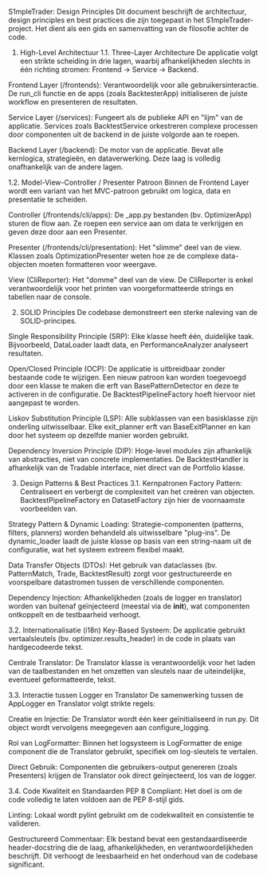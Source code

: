 S1mpleTrader: Design Principles
Dit document beschrijft de architectuur, design principles en best practices die zijn toegepast in het S1mpleTrader-project. Het dient als een gids en samenvatting van de filosofie achter de code.

1. High-Level Architectuur
1.1. Three-Layer Architecture
De applicatie volgt een strikte scheiding in drie lagen, waarbij afhankelijkheden slechts in één richting stromen: Frontend -> Service -> Backend.

Frontend Layer (/frontends): Verantwoordelijk voor alle gebruikersinteractie. De run_cli functie en de apps (zoals BacktesterApp) initialiseren de juiste workflow en presenteren de resultaten.

Service Layer (/services): Fungeert als de publieke API en "lijm" van de applicatie. Services zoals BacktestService orkestreren complexe processen door componenten uit de backend in de juiste volgorde aan te roepen.

Backend Layer (/backend): De motor van de applicatie. Bevat alle kernlogica, strategieën, en dataverwerking. Deze laag is volledig onafhankelijk van de andere lagen.

1.2. Model-View-Controller / Presenter Patroon
Binnen de Frontend Layer wordt een variant van het MVC-patroon gebruikt om logica, data en presentatie te scheiden.

Controller (/frontends/cli/apps): De _app.py bestanden (bv. OptimizerApp) sturen de flow aan. Ze roepen een service aan om data te verkrijgen en geven deze door aan een Presenter.

Presenter (/frontends/cli/presentation): Het "slimme" deel van de view. Klassen zoals OptimizationPresenter weten hoe ze de complexe data-objecten moeten formatteren voor weergave.

View (CliReporter): Het "domme" deel van de view. De CliReporter is enkel verantwoordelijk voor het printen van voorgeformatteerde strings en tabellen naar de console.

2. SOLID Principles
De codebase demonstreert een sterke naleving van de SOLID-principes.

Single Responsibility Principle (SRP): Elke klasse heeft één, duidelijke taak. Bijvoorbeeld, DataLoader laadt data, en PerformanceAnalyzer analyseert resultaten.

Open/Closed Principle (OCP): De applicatie is uitbreidbaar zonder bestaande code te wijzigen. Een nieuw patroon kan worden toegevoegd door een klasse te maken die erft van BasePatternDetector en deze te activeren in de configuratie. De BacktestPipelineFactory hoeft hiervoor niet aangepast te worden.

Liskov Substitution Principle (LSP): Alle subklassen van een basisklasse zijn onderling uitwisselbaar. Elke exit_planner erft van BaseExitPlanner en kan door het systeem op dezelfde manier worden gebruikt.

Dependency Inversion Principle (DIP): Hoge-level modules zijn afhankelijk van abstracties, niet van concrete implementaties. De BacktestHandler is afhankelijk van de Tradable interface, niet direct van de Portfolio klasse.

3. Design Patterns & Best Practices
3.1. Kernpatronen
Factory Pattern: Centraliseert en verbergt de complexiteit van het creëren van objecten. BacktestPipelineFactory en DatasetFactory zijn hier de voornaamste voorbeelden van.

Strategy Pattern & Dynamic Loading: Strategie-componenten (patterns, filters, planners) worden behandeld als uitwisselbare "plug-ins". De dynamic_loader laadt de juiste klasse op basis van een string-naam uit de configuratie, wat het systeem extreem flexibel maakt.

Data Transfer Objects (DTOs): Het gebruik van dataclasses (bv. PatternMatch, Trade, BacktestResult) zorgt voor gestructureerde en voorspelbare datastromen tussen de verschillende componenten.

Dependency Injection: Afhankelijkheden (zoals de logger en translator) worden van buitenaf geïnjecteerd (meestal via de __init__), wat componenten ontkoppelt en de testbaarheid verhoogt.

3.2. Internationalisatie (i18n)
Key-Based Systeem: De applicatie gebruikt vertaalsleutels (bv. optimizer.results_header) in de code in plaats van hardgecodeerde tekst.

Centrale Translator: De Translator klasse is verantwoordelijk voor het laden van de taalbestanden en het omzetten van sleutels naar de uiteindelijke, eventueel geformatteerde, tekst.

3.3. Interactie tussen Logger en Translator
De samenwerking tussen de AppLogger en Translator volgt strikte regels:

Creatie en Injectie: De Translator wordt één keer geïnitialiseerd in run.py. Dit object wordt vervolgens meegegeven aan configure_logging.

Rol van LogFormatter: Binnen het logsysteem is LogFormatter de enige component die de Translator gebruikt, specifiek om log-sleutels te vertalen.

Direct Gebruik: Componenten die gebruikers-output genereren (zoals Presenters) krijgen de Translator ook direct geïnjecteerd, los van de logger.

3.4. Code Kwaliteit en Standaarden
PEP 8 Compliant: Het doel is om de code volledig te laten voldoen aan de PEP 8-stijl gids.

Linting: Lokaal wordt pylint gebruikt om de codekwaliteit en consistentie te valideren.

Gestructureerd Commentaar: Elk bestand bevat een gestandaardiseerde header-docstring die de laag, afhankelijkheden, en verantwoordelijkheden beschrijft. Dit verhoogt de leesbaarheid en het onderhoud van de codebase significant.